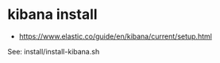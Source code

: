 # kibana install
- https://www.elastic.co/guide/en/kibana/current/setup.html

See: install/install-kibana.sh
